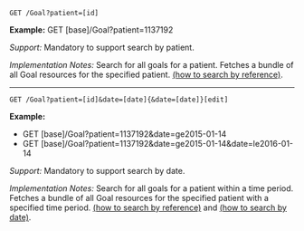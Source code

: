 
`GET /Goal?patient=[id]`

**Example:** GET [base]/Goal?patient=1137192

*Support:* Mandatory to support search by patient.

*Implementation Notes:* Search for all goals for a patient. Fetches a bundle of all Goal resources for the specified patient. [(how to search by reference)].


-----------

`GET /Goal?patient=[id]&date=[date]{&date=[date]}[edit]`

**Example:**

- GET [base]/Goal?patient=1137192&date=ge2015-01-14
- GET [base]/Goal?patient=1137192&date=ge2015-01-14&date=le2016-01-14

*Support:* Mandatory to support search by date.

*Implementation Notes:* Search for all goals for a patient within a time period. Fetches a bundle of all Goal resources for the specified patient with a specified time period. [(how to search by reference)] and [(how to search by date)].


  [(how to search by reference)]: http://build.fhir.org/search.html#reference
  [(how to search by token)]: http://build.fhir.org/search.html#token
  [Composite Search Parameters]: http://build.fhir.org/search.html#combining
  [(how to search by date)]: http://build.fhir.org/search.html#date
